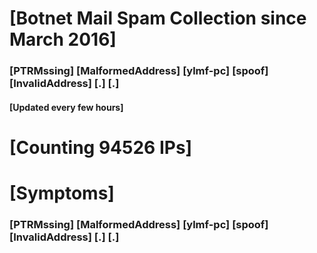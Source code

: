 # [Botnet Mail Spam Collection since March 2016]
### [PTRMssing] [MalformedAddress] [ylmf-pc] [spoof] [InvalidAddress] [.] [.]
#### [Updated every few hours]

# [Counting 94526 IPs]

# [Symptoms] 
###   [PTRMssing] [MalformedAddress] [ylmf-pc] [spoof] [InvalidAddress] [.] [.]

